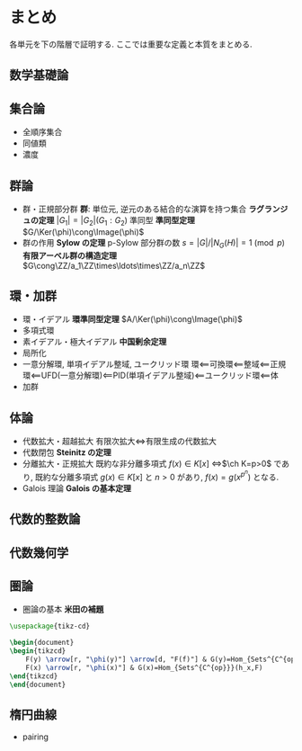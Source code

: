 # まとめ
各単元を下の階層で証明する. ここでは重要な定義と本質をまとめる.

## 数学基礎論

## 集合論
- 全順序集合
- 同値類
- 濃度

## 群論
- 群・正規部分群
**群**: 単位元, 逆元のある結合的な演算を持つ集合
**ラグランジュの定理** $|G_1|=|G_2|(G_1:G_2)$
準同型
**準同型定理** $G/\Ker(\phi)\cong\Image(\phi)$
- 群の作用
**Sylow の定理** p-Sylow 部分群の数 $s=|G|/|N_G(H)|=1\pmod{p}$
**有限アーベル群の構造定理** $G\cong\ZZ/a_1\ZZ\times\ldots\times\ZZ/a_n\ZZ$

## 環・加群
- 環・イデアル
**環準同型定理** $A/\Ker(\phi)\cong\Image(\phi)$
- 多項式環
- 素イデアル・極大イデアル
**中国剰余定理**
- 局所化
- 一意分解環, 単項イデアル整域, ユークリッド環
環$\impliedby$可換環$\impliedby$整域$\impliedby$正規環$\impliedby$UFD(一意分解環)$\impliedby$PID(単項イデアル整域)$\impliedby$ユークリッド環$\impliedby$体
- 加群

## 体論
- 代数拡大・超越拡大
有限次拡大$\iff$有限生成の代数拡大
- 代数閉包
**Steinitz の定理**
- 分離拡大・正規拡大
既約な非分離多項式 $f(x)\in K[x]$ $\iff$$\ch K=p>0$ であり, 既約な分離多項式 $g(x)\in K[x]$ と $n>0$ があり, $f(x)=g(x^{p^n})$ となる.
- Galois 理論
**Galois の基本定理**

## 代数的整数論

## 代数幾何学

## 圏論
- 圏論の基本
**米田の補題** 
```tikz
\usepackage{tikz-cd}

\begin{document}
\begin{tikzcd}
    F(y) \arrow[r, "\phi(y)"] \arrow[d, "F(f)"] & G(y)=Hom_{Sets^{C^{op}}}(h_y,F) \arrow[d, "G(f)"] \\
    F(x) \arrow[r, "\phi(x)"] & G(x)=Hom_{Sets^{C^{op}}}(h_x,F)
\end{tikzcd}
\end{document}
```

## 楕円曲線
- pairing
